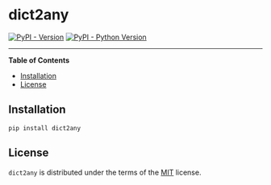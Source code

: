 # dict2any

[![PyPI - Version](https://img.shields.io/pypi/v/dict2any.svg)](https://pypi.org/project/dict2any)
[![PyPI - Python Version](https://img.shields.io/pypi/pyversions/dict2any.svg)](https://pypi.org/project/dict2any)

-----

**Table of Contents**

- [Installation](#installation)
- [License](#license)

## Installation

```console
pip install dict2any
```

## License

`dict2any` is distributed under the terms of the [MIT](https://spdx.org/licenses/MIT.html) license.
